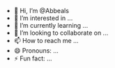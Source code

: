- 👋 Hi, I’m @Abbeals
- 👀 I’m interested in ...
- 🌱 I’m currently learning ...
- 💞️ I’m looking to collaborate on ...
- 📫 How to reach me ...
- 😄 Pronouns: ...
- ⚡ Fun fact: ...

<!---
Abbeals/Abbeals is a ✨ special ✨ repository because its `README.md` (this file) appears on your GitHub profile.
You can click the Preview link to take a look at your changes.
--->
